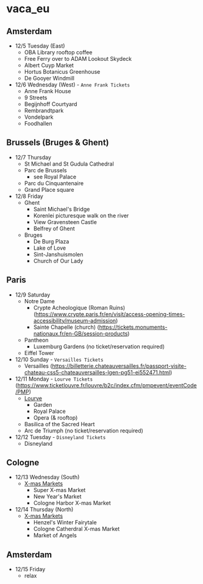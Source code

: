 # vaca\_eu

## Amsterdam
- 12/5 Tuesday (East)
    - OBA Library rooftop coffee
    - Free Ferry over to ADAM Lookout Skydeck
    - Albert Cuyp Market
    - Hortus Botanicus Greenhouse
   - De Gooyer Windmill
- 12/6 Wednesday (West) - `Anne Frank Tickets`
    - Anne Frank House
    - 9 Streets
    - Begijnhoff Courtyard
    - Rembrandtpark
    - Vondelpark
    - Foodhallen

## Brussels (Bruges & Ghent)
- 12/7 Thursday
    - St Michael and St Gudula Cathedral
    - Parc de Brussels
        - see Royal Palace
    - Parc du Cinquantenaire
    - Grand Place square
- 12/8 Friday
    - Ghent
        - Saint Michael's Bridge
        - Korenlei picturesque walk on the river
        - View Gravensteen Castle
        - Belfrey of Ghent
    - Bruges
        - De Burg Plaza
        - Lake of Love
        - Sint-Janshuismolen
        - Church of Our Lady

## Paris
- 12/9 Saturday
    - Notre Dame
        - Crypte Acheologique (Roman Ruins)(https://www.crypte.paris.fr/en/visit/access-opening-times-accessibility/museum-admission)
        - Sainte Chapelle (church) (https://tickets.monuments-nationaux.fr/en-GB/session-products)
    - Pantheon
        - Luxemburg Gardens (no ticket/reservation required)
    - Eiffel Tower
- 12/10 Sunday - `Versailles Tickets`
    - Versailles (https://billetterie.chateauversailles.fr/passport-visite-chateau-css5-chateauversailles-lgen-pg51-ei552471.html)
- 12/11 Monday - `Lourve Tickets` (https://www.ticketlouvre.fr/louvre/b2c/index.cfm/pmpevent/eventCode/PMP)
    - [Lourve](Lourve-Checklist.md)
        - Garden
        - Royal Palace
        - Opera (& rooftop)
    - Basilica of the Sacred Heart
    - Arc de Triumph (no ticket/reservation required)
- 12/12 Tuesday - `Disneyland Tickets`
    - Disneyland

## Cologne
- 12/13 Wednesday (South)
    - [X-mas Markets](https://www.cologne-tourism.com/experiences-lifestyle/christmas)
        - Super X-mas Market
        - New Year's Market
        - Cologne Harbor X-mas Market
- 12/14 Thursday (North)
    - [X-mas Markets](https://www.cologne-tourism.com/experiences-lifestyle/christmas)
        - Henzel's Winter Fairytale
        - Cologne Catherdral X-mas Market
        - Market of Angels

## Amsterdam
- 12/15 Friday
    - relax

